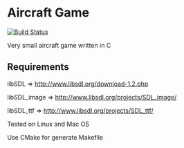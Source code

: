 Aircraft Game
=============
[![Build Status](https://travis-ci.org/jonathantribouharet/AircraftGame.png?branch=master)](https://travis-ci.org/jonathantribouharet/AircraftGame)

Very small aircraft game written in C

Requirements
------------

libSDL => http://www.libsdl.org/download-1.2.php

libSDL_image => http://www.libsdl.org/projects/SDL_image/

libSDL_ttf => http://www.libsdl.org/projects/SDL_ttf/


Tested on Linux and Mac OS

Use CMake for generate Makefile
